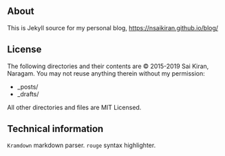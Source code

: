 ## About
This is Jekyll source for my personal blog, 
https://nsaikiran.github.io/blog/

## License
The following directories and their contents are &copy; 2015-2019 Sai Kiran, Naragam.
You may not reuse anything therein without my permission:
* _posts/
* _drafts/  

All other directories and files are MIT Licensed.


## Technical information
`Kramdown` markdown parser.
`rouge` syntax highlighter.

[Gravity Home]: https://github.com/hemangsk/Gravity

